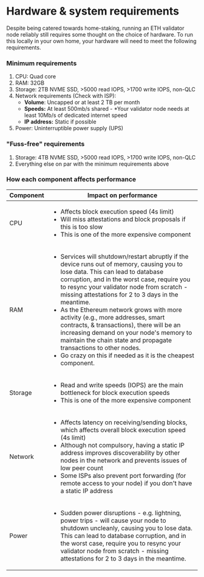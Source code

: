 # Hardware & system requirements

Despite being catered towards home-staking, running an ETH validator node reliably still requires some thought on the choice of hardware. To run this locally in your own home, your hardware will need to meet the following requirements.

### Minimum requirements <a href="#minimum-requirements" id="minimum-requirements"></a>

1. CPU: Quad core
2. RAM: 32GB
3. Storage: 2TB NVME SSD, >5000 read IOPS, >1700 write IOPS, non-QLC
4. Network requirements (Check with ISP):
   * **Volume**: Uncapped or at least 2 TB per month
   * **Speeds:** At least 500mb/s shared - \*Your validator node needs at least 10Mb/s of dedicated internet speed
   * **IP address:** Static if possible
5. Power: Uninterruptible power supply (UPS)

### "Fuss-free" requirements <a href="#fuss-free-requirements" id="fuss-free-requirements"></a>

1. Storage: 4TB NVME SSD, >5000 read IOPS, >1700 write IOPS, non-QLC
2. Everything else on par with the minimum requirements above

### How each component affects performance <a href="#how-each-component-affects-performance" id="how-each-component-affects-performance"></a>

| Component | Impact on performance                                                                                                                                                                                                                                                                                                                                                                                                                                                                                                                                                                                                        |
| --------- | ---------------------------------------------------------------------------------------------------------------------------------------------------------------------------------------------------------------------------------------------------------------------------------------------------------------------------------------------------------------------------------------------------------------------------------------------------------------------------------------------------------------------------------------------------------------------------------------------------------------------------- |
| CPU       | <ul><li>Affects block execution speed (4s limit)</li><li>Will miss attestations and block proposals if this is too slow</li><li>This is one of the more expensive component</li></ul>                                                                                                                                                                                                                                                                                                                                                                                                                                        |
| RAM       | <ul><li>Services will shutdown/restart abruptly if the device runs out of memory, causing you to lose data. This can lead to database corruption, and in the worst case, require you to resync your validator node from scratch - missing attestations for 2 to 3 days in the meantime.</li><li>As the Ethereum network grows with more activity (e.g., more addresses, smart contracts, &#x26; transactions), there will be an increasing demand on your node's memory to maintain the chain state and propagate transactions to other nodes.</li><li>Go crazy on this if needed as it is the cheapest component.</li></ul> |
| Storage   | <ul><li>Read and write speeds (IOPS) are the main bottleneck for block execution speeds</li><li>This is one of the more expensive component</li></ul>                                                                                                                                                                                                                                                                                                                                                                                                                                                                        |
| Network   | <ul><li>Affects latency on receiving/sending blocks, which affects overall block execution speed (4s limit)</li><li>Although not compulsory, having a static IP address improves discoverability by other nodes in the network and prevents issues of low peer count</li><li>Some ISPs also prevent port forwarding (for remote access to your node) if you don't have a static IP address</li></ul>                                                                                                                                                                                                                         |
| Power     | <ul><li>Sudden power disruptions - e.g. lightning, power trips - will cause your node to shutdown uncleanly, causing you to lose data. This can lead to database corruption, and in the worst case, require you to resync your validator node from scratch - missing attestations for 2 to 3 days in the meantime.</li></ul>                                                                                                                                                                                                                                                                                                 |
